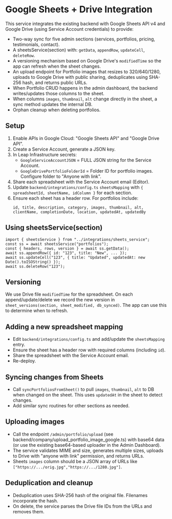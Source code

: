 # Google Sheets + Drive Integration

This service integrates the existing backend with Google Sheets API v4 and Google Drive (using Service Account credentials) to provide:

- Two-way sync for five admin sections (services, portfolios, pricing, testimonials, contact).
- A sheetsService(section) with: `getData`, `appendRow`, `updateCell`, `deleteRow`.
- A versioning mechanism based on Google Drive's `modifiedTime` so the app can refresh when the sheet changes.
- An upload endpoint for Portfolio images that resizes to 320/640/1280, uploads to Google Drive with public sharing, deduplicates using SHA-256 hash, and returns public URLs.
- When Portfolio CRUD happens in the admin dashboard, the backend writes/updates those columns to the sheet.
- When columns `images`, `thumbnail`, `alt` change directly in the sheet, a sync method updates the internal DB.
- Orphan cleanup when deleting portfolios.

## Setup

1. Enable APIs in Google Cloud: "Google Sheets API" and "Google Drive API".
2. Create a Service Account, generate a JSON key.
3. In Leap Infrastructure secrets:
   - `GoogleServiceAccountJSON` = FULL JSON string for the Service Account.
   - `GoogleDrivePortfolioFolderId` = Folder ID for portfolio images. Configure folder to "Anyone with link".
4. Share each spreadsheet with the Service Account email (Editor).
5. Update `backend/integrations/config.ts` `sheetsMapping` with `{ spreadsheetId, sheetName, idColumn }` for each section.
6. Ensure each sheet has a header row. For portfolios include:
   ```
   id, title, description, category, images, thumbnail, alt, clientName, completionDate, location, updatedAt, updatedBy
   ```

## Using sheetsService(section)

```
import { sheetsService } from "../integrations/sheets_service";
const ss = await sheetsService("portfolios");
const { headers, rows, version } = await ss.getData();
await ss.appendRow({ id: "123", title: "New", ... });
await ss.updateCell("123", { title: "Updated", updatedAt: new Date().toISOString() });
await ss.deleteRow("123");
```

## Versioning

We use Drive file `modifiedTime` for the spreadsheet. On each append/update/delete we record the new version in `sheet_versions(section, sheet_modified, db_synced)`. The app can use this to determine when to refresh.

## Adding a new spreadsheet mapping

- Edit `backend/integrations/config.ts` and add/update the `sheetsMapping` entry.
- Ensure the sheet has a header row with required columns (including `id`).
- Share the spreadsheet with the Service Account email.
- Re-deploy.

## Syncing changes from Sheets

- Call `syncPortfoliosFromSheet()` to pull `images`, `thumbnail`, `alt` to DB when changed on the sheet. This uses `updatedAt` in the sheet to detect changes.
- Add similar sync routines for other sections as needed.

## Uploading images

- Call the endpoint `/admin/portfolio/upload` (see backend/company/upload_portfolio_image_google.ts) with base64 data (or use the existing base64-based uploader in the Admin Dashboard).
- The service validates MIME and size, generates multiple sizes, uploads to Drive with "anyone with link" permission, and returns URLs.
- Sheets `images` column should be a JSON array of URLs like `["https://.../orig.jpg","https://.../1280.jpg"]`.

## Deduplication and cleanup

- Deduplication uses SHA-256 hash of the original file. Filenames incorporate the hash.
- On delete, the service parses the Drive file IDs from the URLs and removes them.
